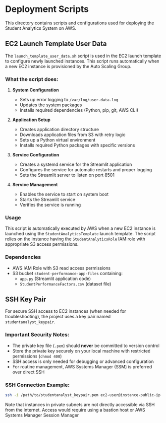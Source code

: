 # Deployment Scripts

This directory contains scripts and configurations used for deploying the Student Analytics System on AWS.

## EC2 Launch Template User Data

The `launch_template_user_data.sh` script is used in the EC2 launch template to configure newly launched instances. This script runs automatically when a new EC2 instance is provisioned by the Auto Scaling Group.

### What the script does:

1. **System Configuration**
   - Sets up error logging to `/var/log/user-data.log`
   - Updates the system packages
   - Installs required dependencies (Python, pip, git, AWS CLI)

2. **Application Setup**
   - Creates application directory structure
   - Downloads application files from S3 with retry logic
   - Sets up a Python virtual environment
   - Installs required Python packages with specific versions

3. **Service Configuration**
   - Creates a systemd service for the Streamlit application
   - Configures the service for automatic restarts and proper logging
   - Sets the Streamlit server to listen on port 8501

4. **Service Management**
   - Enables the service to start on system boot
   - Starts the Streamlit service
   - Verifies the service is running

### Usage

This script is automatically executed by AWS when a new EC2 instance is launched using the `StudentAnalyticsTemplate` launch template. The script relies on the instance having the `StudentAnalyticsRole` IAM role with appropriate S3 access permissions.

### Dependencies

- AWS IAM Role with S3 read access permissions
- S3 bucket `student-performance-app-files` containing:
  - `app.py` (Streamlit application code)
  - `StudentPerformanceFactors.csv` (dataset file)

## SSH Key Pair

For secure SSH access to EC2 instances (when needed for troubleshooting), the project uses a key pair named `studentanalyst_keypair`.

### Important Security Notes:

- The private key file (`.pem`) should **never** be committed to version control
- Store the private key securely on your local machine with restricted permissions (`chmod 400`)
- SSH access is only needed for debugging or advanced configuration
- For routine management, AWS Systems Manager (SSM) is preferred over direct SSH

### SSH Connection Example:

```bash
ssh -i /path/to/studentanalyst_keypair.pem ec2-user@instance-public-ip
```

Note that instances in private subnets are not directly accessible via SSH from the internet. Access would require using a bastion host or AWS Systems Manager Session Manager